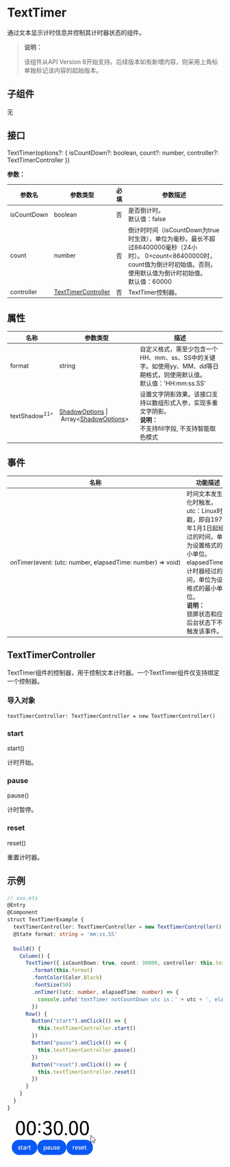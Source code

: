 # TextTimer

通过文本显示计时信息并控制其计时器状态的组件。

>  **说明：**
>
> 该组件从API Version 8开始支持。后续版本如有新增内容，则采用上角标单独标记该内容的起始版本。

## 子组件

无

## 接口

TextTimer(options?: { isCountDown?: boolean, count?: number, controller?: TextTimerController })

**参数：**

| 参数名     | 参数类型     | 必填  | 参数描述                   |
| ----------- | -------- | -------- | -------- |
| isCountDown | boolean  | 否   | 是否倒计时。<br/>默认值：false |
| count       | number   | 否   | 倒计时时间（isCountDown为true时生效），单位为毫秒。最长不超过86400000毫秒（24小时）。&nbsp;0&lt;count&lt;86400000时，count值为倒计时初始值。否则，使用默认值为倒计时初始值。<br/>默认值：60000 |
| controller  | [TextTimerController](#texttimercontroller) | 否  | TextTimer控制器。 |

## 属性

| 名称        | 参数类型       | 描述                             |
| -------- | ---------------------- | ---------------------- |
| format   | string   | 自定义格式，需至少包含一个HH、mm、ss、SS中的关键字。如使用yy、MM、dd等日期格式，则使用默认值。<br/>默认值：'HH:mm:ss.SS' |
| textShadow<sup>11+</sup>  |  [ShadowOptions](ts-universal-attributes-image-effect.md#shadowoptions对象说明)&nbsp;\|&nbsp;Array&lt;[ShadowOptions](ts-universal-attributes-image-effect.md#shadowoptions对象说明)> | 设置文字阴影效果。该接口支持以数组形式入参，实现多重文字阴影。<br/>**说明：**<br/>不支持fill字段, 不支持智能取色模式 |

## 事件

| 名称                                       | 功能描述                                     |
| ---------------------------------------- | ---------------------------------------- |
| onTimer(event:&nbsp;(utc:&nbsp;number,&nbsp;elapsedTime:&nbsp;number)&nbsp;=&gt;&nbsp;void) | 时间文本发生变化时触发。<br/>utc：Linux时间戳，即自1970年1月1日起经过的时间，单位为设置格式的最小单位。<br/>elapsedTime：计时器经过的时间，单位为设置格式的最小单位。 <br/> **说明：** <br/>锁屏状态和应用后台状态下不会触发该事件。|

## TextTimerController

TextTimer组件的控制器，用于控制文本计时器。一个TextTimer组件仅支持绑定一个控制器。

### 导入对象

```
textTimerController: TextTimerController = new TextTimerController()

```

### start

start()

计时开始。

### pause

pause()

计时暂停。

### reset

reset()

重置计时器。

## 示例

```ts
// xxx.ets
@Entry
@Component
struct TextTimerExample {
  textTimerController: TextTimerController = new TextTimerController()
  @State format: string = 'mm:ss.SS'

  build() {
    Column() {
      TextTimer({ isCountDown: true, count: 30000, controller: this.textTimerController })
        .format(this.format)
        .fontColor(Color.Black)
        .fontSize(50)
        .onTimer((utc: number, elapsedTime: number) => {
          console.info('textTimer notCountDown utc is：' + utc + ', elapsedTime: ' + elapsedTime)
        })
      Row() {
        Button("start").onClick(() => {
          this.textTimerController.start()
        })
        Button("pause").onClick(() => {
          this.textTimerController.pause()
        })
        Button("reset").onClick(() => {
          this.textTimerController.reset()
        })
      }
    }
  }
}
```


![zh-cn_image_0000001251007721](figures/zh-cn_image_0000001251007721.gif)

